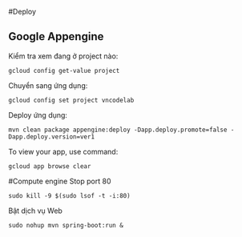 #Deploy
## Google Appengine
Kiểm tra xem đang ở project nào:
```
gcloud config get-value project
```
Chuyển sang ứng dụng:
```
gcloud config set project vncodelab
```
Deploy ứng dụng:
```
mvn clean package appengine:deploy -Dapp.deploy.promote=false -Dapp.deploy.version=ver1
```
To view your app, use command:
```
gcloud app browse clear
```
#Compute engine
Stop port 80
```
sudo kill -9 $(sudo lsof -t -i:80)
```
Bật dịch vụ Web
```
sudo nohup mvn spring-boot:run &
```